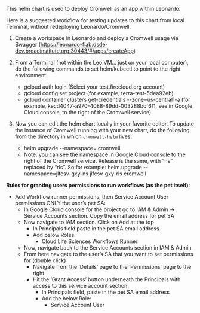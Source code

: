 This helm chart is used to deploy Cromwell as an app within Leonardo. 

Here is a suggested workflow for testing updates to this chart from local Terminal, without redeploying Leonardo/Cromwell.

1. Create a workspace in Leonardo and deploy a Cromwell usage via Swagger (https://leonardo-fiab.dsde-dev.broadinstitute.org:30443/#/apps/createApp)

2. From a Terminal (not within the Leo VM… just on your local computer), do the following commands to set helm/kubectl to point to the right environment:
   - gcloud auth login (Select your test.firecloud.org account)
   - gcloud config set project <workspace project ID> (for example, terra-test-5dea92eb)
   - gcloud container clusters get-credentials --zone=us-central1-a <cluster name> (for example, kecd4047-a970-4088-89dd-003288bcf6f1, see in Google Cloud console, to the right of the Cromwell service)

3. Now you can edit the helm chart locally in your favorite editor. To update the instance of Cromwell running with your new chart, do the following from the directory in which `cromwell-helm` lives:
   - helm upgrade --namespace=<namepace> <release> cromwell 
   - Note: you can see the namespace in Google Cloud console to the right of the Cromwell service. Release is the same, with “ns” replaced by “rls”.
     So for example: helm upgrade --namespace=jlfcsv-gxy-ns jlfcsv-gxy-rls cromwell

**Rules for granting users permissions to run workflows (as the pet itself)**:
- Add Workflow runner permissions, then Service Account User permissions ONLY the user’s pet SA:
   - In Google Cloud console for the project go to IAM & Admin → Service Accounts section. Copy the email address for pet SA
   - Now navigate to IAM section. Click on Add at the top
      - In Principals field paste in the pet SA email address
      - Add below Roles:
         - Cloud Life Sciences Workflows Runner
   - Now, navigate back to the Service Accounts section in IAM & Admin
   - From here navigate to the user’s SA that you want to set permissions for (double click)
      - Navigate from the ‘Details’ page to the ‘Permissions’ page to the right
      - Hit the ‘Grant Access’ button underneath the Principals with access to this service account section.
         - In Principals field, paste in the pet SA email address
         - Add the below Role:
            - Service Account User
